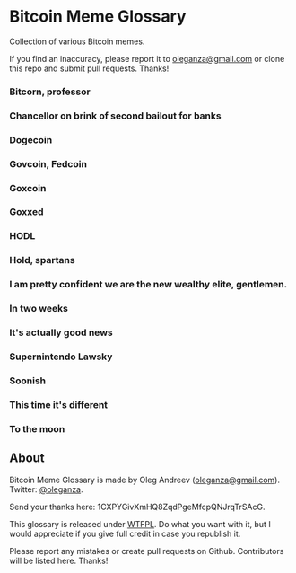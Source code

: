 Bitcoin Meme Glossary
=====================

Collection of various Bitcoin memes.

If you find an inaccuracy, please report it to oleganza@gmail.com or clone this repo and submit pull requests. Thanks!

### Bitcorn, professor

### Chancellor on brink of second bailout for banks

### Dogecoin

### Govcoin, Fedcoin

### Goxcoin

### Goxxed

### HODL

### Hold, spartans

### I am pretty confident we are the new wealthy elite, gentlemen.

### In two weeks

### It's actually good news

### Supernintendo Lawsky

### Soonish

### This time it's different

### To the moon


About
-----

Bitcoin Meme Glossary is made by Oleg Andreev ([oleganza@gmail.com](mailto:oleganza@gmail.com)). Twitter: [@oleganza](http://twitter.com/oleganza).

Send your thanks here: 1CXPYGivXmHQ8ZqdPgeMfcpQNJrqTrSAcG.

This glossary is released under [WTFPL](http://www.wtfpl.net). Do what you want with it, but I would appreciate if you give full credit in case you republish it.

Please report any mistakes or create pull requests on Github. Contributors will be listed here. Thanks!
